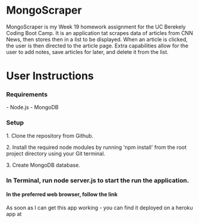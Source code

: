 # MongoScraper

MongoScraper is my Week 19 homework assignment for the UC Berekely Coding Boot Camp. It is an application tat scrapes data of articles from CNN News, then stores then in a list to be displayed. When an article is clicked, the user is then directed to the article page. Extra capabilities allow for the user to add notes, save articles for later, and delete it from the list.

<h1>User Instructions</h1>
<h3>Requirements</h3>
- Node.js
- MongoDB
<h3>Setup</h3>
<p>1. Clone the repository from Github.</p>
<p>2. Install the required node modules by running 'npm install' from the root project directory using your Git terminal.</p>
<p>3. Create MongoDB database.</p>
<h3>In Terminal, run node server.js to start the run the application.</p>
<h4>In the preferred web browser, follow the link <https://localhost:3000></h4>

<p>As soon as I can get this app working - you can find it deployed on a heroku app at <https://stormy-cove-45508.herokuapp.com/></p>